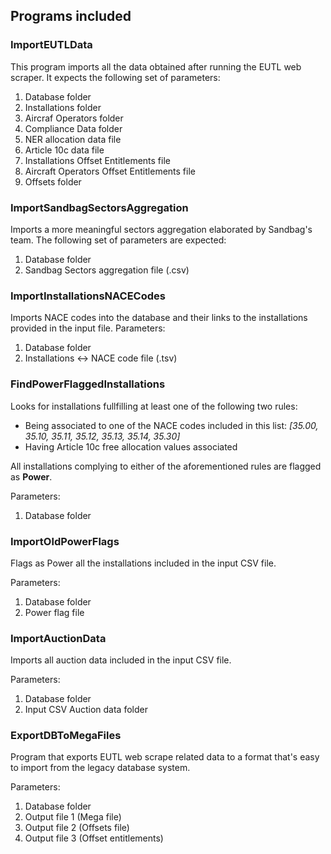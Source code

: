 ## Programs included

### ImportEUTLData

This program imports all the data obtained after running the EUTL web scraper.
It expects the following set of parameters:

1. Database folder
2. Installations folder
3. Aircraf Operators folder
4. Compliance Data folder
5. NER allocation data file
6. Article 10c data file
7. Installations Offset Entitlements file
8. Aircraft Operators Offset Entitlements file
9. Offsets folder

### ImportSandbagSectorsAggregation

Imports a more meaningful sectors aggregation elaborated by Sandbag's team.
The following set of parameters are expected:

1. Database folder
2. Sandbag Sectors aggregation file (.csv)

### ImportInstallationsNACECodes

Imports NACE codes into the database and their links to the installations provided in the input file.
Parameters:

1. Database folder
2. Installations <-> NACE code file (.tsv)

### FindPowerFlaggedInstallations

Looks for installations fullfilling at least one of the following two rules:

* Being associated to one of the NACE codes included in this list: _[35.00, 35.10, 35.11, 35.12, 35.13, 35.14, 35.30]_
* Having Article 10c free allocation values associated

All installations complying to either of the aforementioned rules are flagged as **Power**. 

Parameters: 

1. Database folder


### ImportOldPowerFlags

Flags as Power all the installations included in the input CSV file.

Parameters:

1. Database folder
2. Power flag file

### ImportAuctionData

Imports all auction data included in the input CSV file.

Parameters:

1. Database folder
2. Input CSV Auction data folder

### ExportDBToMegaFiles

Program that exports EUTL web scrape related data to a format that's easy to import from the legacy database system. 

Parameters:

1. Database folder 
2. Output file 1 (Mega file)
3. Output file 2 (Offsets file) 
4. Output file 3 (Offset entitlements)

